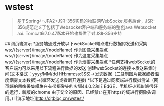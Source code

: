 # wstest

> 基于Spring4+JPA2+JSR-356实现的物联网WebSocket服务后台，JSR-356规范定义了包括了Websocket客户端和服务端的整套java Websocket api. Tomcat自7.0.47版本开始也提供了对JSR-356支持

##网页端演示
*服务端通过开放以下webSocket端点进行数据的发送和采集
ws://{server}/image/{nodeName} 作为图像采集端点
ws://{server}/image/{nodeName} 作为温度采集端点
ws://{server}/image/{nodeName} 作为烟雾采集端点
*任何支持webSocket的客户端均可以采用以下流程进行数据的发送
创建webSocket的连接->发送采集时间(文本格式：yyyy/MM/dd HH:mm:ss:SSS)->发送数据（二进制图片数据或者温度烟雾文本数据)->(循环发送或者断开连接)
*以下是通过网页端进行模拟测试（网页端的图像采集模块在有带摄像头的火狐44.0.2和IE EdGE，手机版火狐能够很好的运行，新版的chrome 由于安全的原因，已经禁止在非https的域进行摄像头调用。)
![演示地址]http://cjtblog.cn/wstest/
